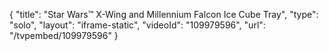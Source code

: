 {
    "title": "Star Wars&trade; X-Wing and Millennium Falcon Ice Cube Tray",
    "type": "solo",
    "layout": "iframe-static",
    "videoId": "109979596",
    "url": "\/tvpembed\/109979596"
}